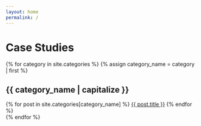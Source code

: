 ```yaml
---
layout: home
permalink: /
---
```

<div class='case-studies-wrapper'>
  <h1>Case Studies</h1>
  {% for category in site.categories %}
  {% assign category_name = category | first %}
  <h2>{{ category_name | capitalize }}</h2>
    <div>
    {% for post in site.categories[category_name] %}
      <a href="{{ post.url }}">{{ post.title }}</a>
    {% endfor %}
    </div>
  {% endfor %}
</div>